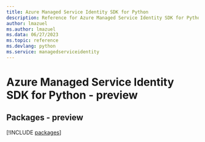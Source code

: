 ```yaml
---
title: Azure Managed Service Identity SDK for Python
description: Reference for Azure Managed Service Identity SDK for Python
author: lmazuel
ms.author: lmazuel
ms.data: 06/27/2023
ms.topic: reference
ms.devlang: python
ms.service: managedserviceidentity
---
```

# Azure Managed Service Identity SDK for Python - preview
## Packages - preview
[!INCLUDE [packages](managed-service-identity-index.md)]